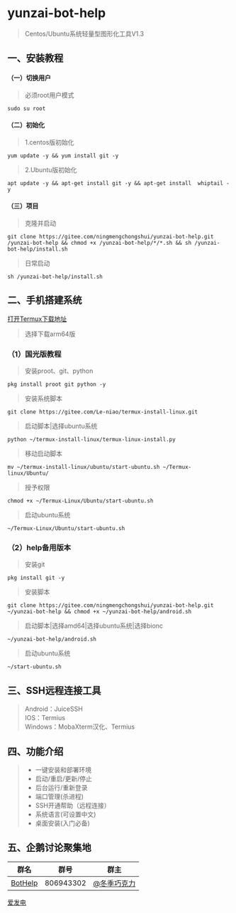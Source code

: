 # yunzai-bot-help   
>Centos/Ubuntu系统轻量型图形化工具V1.3    
## 一、安装教程
#### （一）切换用户
>必须root用户模式
```
sudo su root      
```
#### （二）初始化
>1.centos版初始化
```
yum update -y && yum install git -y    
```
>2.Ubuntu版初始化   
```
apt update -y && apt-get install git -y && apt-get install  whiptail -y
``` 

#### （三）项目
>克隆并启动
```
git clone https://gitee.com/ningmengchongshui/yunzai-bot-help.git  /yunzai-bot-help && chmod +x /yunzai-bot-help/*/*.sh && sh /yunzai-bot-help/install.sh
```
>日常启动
```
sh /yunzai-bot-help/install.sh
```

## 二、手机搭建系统
[打开Termux下载地址](https://github.com/termux/termux-app/releases)
>选择下载arm64版
### （1）国光版教程
>安装proot、git、python
```
pkg install proot git python -y
```
>安装系统脚本
```
git clone https://gitee.com/Le-niao/termux-install-linux.git
```
>启动脚本|选择ubuntu系统
```
python ~/termux-install-linux/termux-linux-install.py
```
>移动启动脚本
```
mv ~/termux-install-linux/ubuntu/start-ubuntu.sh ~/Termux-linux/Ubuntu/
```
>授予权限
```
chmod +x ~/Termux-Linux/Ubuntu/start-ubuntu.sh
```
>启动ubuntu系统
```
~/Termux-Linux/Ubuntu/start-ubuntu.sh
```

### （2）help备用版本
>安装git
```
pkg install git -y
```
>安装脚本
```
git clone https://gitee.com/ningmengchongshui/yunzai-bot-help.git  ~/yunzai-bot-help && chmod +x ~/yunzai-bot-help/android.sh
```
>启动脚本|选择amd64|选择ubuntu系统|选择bionc
```
~/yunzai-bot-help/android.sh
```
>启动ubuntu系统
```
~/start-ubuntu.sh
```

## 三、SSH远程连接工具    
> Android：JuiceSSH         
> IOS：Termius     
> Windows：MobaXterm汉化、Termius    

## 四、功能介绍    
> * 一键安装和部署环境     
> * 启动/重启/更新/停止
> * 后台运行/重新登录  
> * 端口管理(杀进程)    
> * SSH开通帮助（远程连接）   
> * 系统语言(可设置中文)   
> * 桌面安装(入门必备)      

## 五、企鹅讨论聚集地      
群名  | 群号  |  群主 
------------- | -------------  | -------------    
| [BotHelp](https://afdian.net/a/WinterChocolates) | 806943302 | [@冬季巧克力](https://gitee.com/djqkl_znje) | 
 
[爱发电](https://afdian.net/a/WinterChocolates)    
